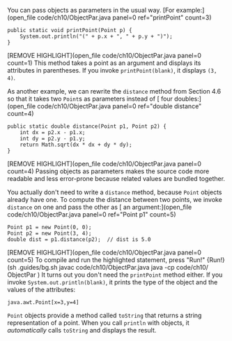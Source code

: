 You can pass objects as parameters in the usual way. [For example:](open_file code/ch10/ObjectPar.java panel=0 ref="printPoint" count=3)



```code
public static void printPoint(Point p) {
    System.out.println("(" + p.x + ", " + p.y + ")");
}
```

[REMOVE HIGHLIGHT](open_file code/ch10/ObjectPar.java panel=0 count=1)
 This method takes a point as an argument and displays its attributes in parentheses. If you invoke `printPoint(blank)`, it displays `(3, 4)`.

As another example, we can rewrite the ```distance``` method from Section 4.6 so that it takes two ```Point```s as parameters instead of [ four doubles:](open_file code/ch10/ObjectPar.java panel=0 ref="double distance" count=4)


```code
public static double distance(Point p1, Point p2) {
    int dx = p2.x - p1.x;
    int dy = p2.y - p1.y;
    return Math.sqrt(dx * dx + dy * dy);
}
```

[REMOVE HIGHLIGHT](open_file code/ch10/ObjectPar.java panel=0 count=4)
 Passing objects as parameters makes the source code more readable and less error-prone because related values are bundled together.

You actually don't need to write a `distance` method, because `Point` objects already have one. To compute the distance between two points, we invoke ```distance``` on one and pass the other as [ an argument:](open_file code/ch10/ObjectPar.java panel=0 ref="Point p1" count=5)


```code
Point p1 = new Point(0, 0);
Point p2 = new Point(3, 4);
double dist = p1.distance(p2);  // dist is 5.0
```

[REMOVE HIGHLIGHT](open_file code/ch10/ObjectPar.java panel=0 count=5)
 To compile and run the highlighted statement, press "Run!"
{Run!}(sh .guides/bg.sh javac code/ch10/ObjectPar.java java -cp code/ch10/ ObjectPar )
 It turns out you don't need the `printPoint` method either. If you invoke `System.out.println(blank)`, it prints the type of the object and the values of the attributes:

```code
java.awt.Point[x=3,y=4]
```


`Point` objects provide a method called `toString` that returns a string representation of a point. When you call `println` with objects, it *automatically* calls `toString` and displays the result.